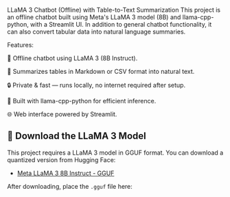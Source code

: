   LLaMA 3 Chatbot (Offline) with Table-to-Text Summarization
This project is an offline chatbot built using Meta's LLaMA 3 model (8B) and llama-cpp-python, with a Streamlit UI. In addition to general chatbot functionality, it can also convert tabular data into natural language summaries.

Features:

💬 Offline chatbot using LLaMA 3 (8B Instruct).

🧠 Summarizes tables in Markdown or CSV format into natural text.

🔒 Private & fast — runs locally, no internet required after setup.

🧊 Built with llama-cpp-python for efficient inference.

🌐 Web interface powered by Streamlit.


## 🔗 Download the LLaMA 3 Model

This project requires a LLaMA 3 model in GGUF format. You can download a quantized version from Hugging Face:

- [Meta LLaMA 3 8B Instruct - GGUF](https://huggingface.co/TheBloke/Llama-3-8B-Instruct-GGUF)

After downloading, place the `.gguf` file here:


